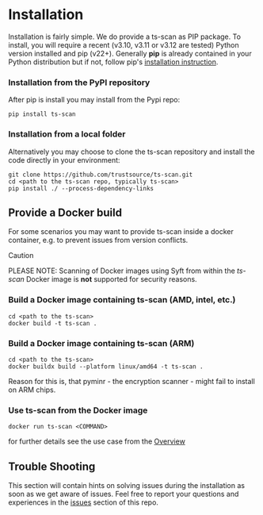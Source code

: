 # Installation

Installation is fairly simple. We do provide a ts-scan as PIP package. To install, you will require a recent (v3.10, v3.11 or v3.12 are tested) Python version installed and pip (v22+). Generally **pip**  is already contained in your Python distribution but if not, follow pip's [installation instruction](https://pip.pypa.io/en/stable/installing/).


### Installation from the PyPI repository

After pip is install you may install from the Pypi repo:

```
pip install ts-scan
```


### Installation from a local folder

Alternatively you may choose to clone the ts-scan repository and install the code directly in your environment: 

```
git clone https://github.com/trustsource/ts-scan.git
cd <path to the ts-scan repo, typically ts-scan>
pip install ./ --process-dependency-links
```


## Provide a Docker build

For some scenarios you may want to provide ts-scan inside a docker container, e.g. to prevent issues from version conflicts. 

> [!CAUTION]
>
> PLEASE NOTE: Scanning of Docker images using Syft from within the *ts-scan* Docker image is **not** supported for security reasons. 



### Build a Docker image containing ts-scan (AMD, intel, etc.)

```
cd <path to the ts-scan>
docker build -t ts-scan .
```


### Build a Docker image containing ts-scan (ARM)

```
cd <path to the ts-scan>
docker buildx build --platform linux/amd64 -t ts-scan .
```

Reason for this is, that pyminr - the encryption scanner - might fail to install on ARM chips.



### Use ts-scan from the Docker image

```
docker run ts-scan <COMMAND>
```

for further details see the use case from the [Overview](/ts-scan/index)



## Trouble Shooting

This section will contain hints on solving issues during the installation as soon as we get aware of issues. Feel free to report your questions and experiences in the [issues](https://github.com/trustsource/ts-scan/issues) section of this repo. 
